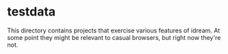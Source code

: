 # testdata

This directory contains projects that exercise various features of idream.
At some point they might be relevant to casual browsers, but right now they're not.
